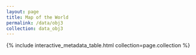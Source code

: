 ```yaml
---
layout: page
title: Map of the World
permalink: /data/obj3
collection: data_obj3
---
```

{% include interactive_metadata_table.html collection=page.collection %}
